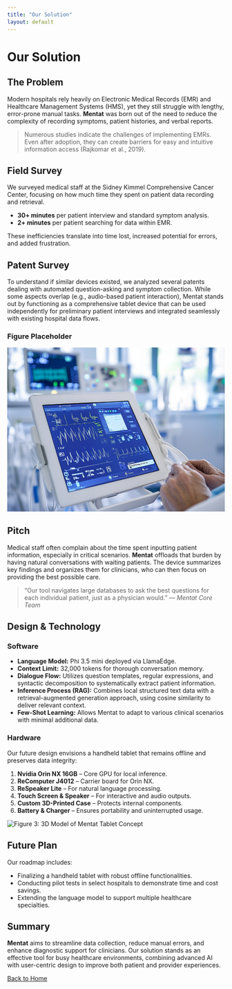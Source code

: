 ```yaml
---
title: "Our Solution"
layout: default
---
```


# Our Solution

## The Problem

Modern hospitals rely heavily on Electronic Medical Records (EMR) and Healthcare Management Systems (HMS), yet they still struggle with lengthy, error-prone manual tasks. **Mentat** was born out of the need to reduce the complexity of recording symptoms, patient histories, and verbal reports.

> Numerous studies indicate the challenges of implementing EMRs. Even after adoption, they can create barriers for easy and intuitive information access (Rajkomar et al., 2019).

## Field Survey

We surveyed medical staff at the Sidney Kimmel Comprehensive Cancer Center, focusing on how much time they spent on patient data recording and retrieval.  
- **30+ minutes** per patient interview and standard symptom analysis.  
- **2+ minutes** per patient searching for data within EMR.  

These inefficiencies translate into time lost, increased potential for errors, and added frustration.

## Patent Survey

To understand if similar devices existed, we analyzed several patents dealing with automated question-asking and symptom collection. While some aspects overlap (e.g., audio-based patient interaction), Mentat stands out by functioning as a comprehensive tablet device that can be used independently for preliminary patient interviews and integrated seamlessly with existing hospital data flows.

### Figure Placeholder

![Figure 1: Example Patient-Clinician Interaction Model](assets/images/patient_tablet.png)

## Pitch

Medical staff often complain about the time spent inputting patient information, especially in critical scenarios. **Mentat** offloads that burden by having natural conversations with waiting patients. The device summarizes key findings and organizes them for clinicians, who can then focus on providing the best possible care.  

> “Our tool navigates large databases to ask the best questions for each individual patient, just as a physician would.” — *Mentat Core Team*

## Design & Technology

### Software

- **Language Model:** Phi 3.5 mini deployed via LlamaEdge.  
- **Context Limit:** 32,000 tokens for thorough conversation memory.  
- **Dialogue Flow:** Utilizes question templates, regular expressions, and syntactic decomposition to systematically extract patient information.  
- **Inference Process (RAG):** Combines local structured text data with a retrieval-augmented generation approach, using cosine similarity to deliver relevant context.  
- **Few-Shot Learning:** Allows Mentat to adapt to various clinical scenarios with minimal additional data.

### Hardware

Our future design envisions a handheld tablet that remains offline and preserves data integrity:

1. **Nvidia Orin NX 16GB** – Core GPU for local inference.  
2. **ReComputer J4012** – Carrier board for Orin NX.  
3. **ReSpeaker Lite** – For natural language processing.  
4. **Touch Screen & Speaker** – For interactive and audio outputs.  
5. **Custom 3D-Printed Case** – Protects internal components.  
6. **Battery & Charger** – Ensures portability and uninterrupted usage.

![Figure 3: 3D Model of Mentat Tablet Concept](assets/images/tablet_3d_placeholder.png)

## Future Plan

Our roadmap includes:
- Finalizing a handheld tablet with robust offline functionalities.  
- Conducting pilot tests in select hospitals to demonstrate time and cost savings.  
- Extending the language model to support multiple healthcare specialties.  

## Summary

**Mentat** aims to streamline data collection, reduce manual errors, and enhance diagnostic support for clinicians. Our solution stands as an effective tool for busy healthcare environments, combining advanced AI with user-centric design to improve both patient and provider experiences.

[Back to Home](./index.md)

